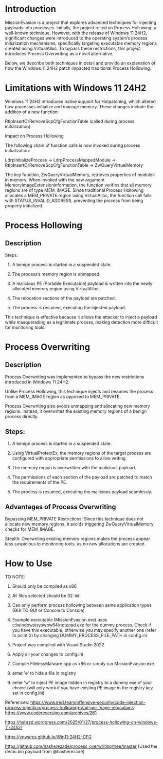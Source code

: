 # Introduction
MissionEvasion is a project that explores advanced techniques for injecting payloads into processes. Initially, the project relied on Process Hollowing, a well-known technique. However, with the release of Windows 11 24H2, significant changes were introduced to the operating system’s process initialization mechanisms, specifically targeting executable memory regions created using VirtualAlloc. To bypass these restrictions, this project introduces Process Overwriting as a novel alternative.

Below, we describe both techniques in detail and provide an explanation of how the Windows 11 24H2 patch impacted traditional Process Hollowing.

# Limitations with Windows 11 24H2

Windows 11 24H2 introduced native support for Hotpatching, which altered how processes initialize and manage memory. These changes include the addition of a new function:

RtlpInsertOrRemoveScpCfgFunctionTable (called during process initialization).

Impact on Process Hollowing

The following chain of function calls is now invoked during process initialization:

LdrpInitializeProcess -> LdrpProcessMappedModule -> RtlpInsertOrRemoveScpCfgFunctionTable -> ZwQueryVirtualMemory

The key function, ZwQueryVirtualMemory, retrieves properties of modules in memory. When invoked with the new argument MemoryImageExtensionInformation, the function verifies that all memory regions are of type MEM_IMAGE. Since traditional Process Hollowing allocates a MEM_PRIVATE region using VirtualAlloc, the function call fails with STATUS_INVALID_ADDRESS, preventing the process from being properly initialized.

# Process Hollowing

## Description

Steps:

1. A benign process is started in a suspended state.

2. The process’s memory region is unmapped.

3. A malicious PE (Portable Executable) payload is written into the newly allocated memory region using VirtualAlloc.

4. The relocation sections of the payload are patched.

5. The process is resumed, executing the injected payload.

This technique is effective because it allows the attacker to inject a payload while masquerading as a legitimate process, making detection more difficult for monitoring tools.

# Process Overwriting

## Description

Process Overwriting was implemented to bypass the new restrictions introduced in Windows 11 24H2. 

Unlike Process Hollowing, this technique injects and resumes the process from a MEM_IMAGE region as opposed to MEM_PRIVATE. 

Process Overwriting also avoids unmapping and allocating new memory regions.  Instead, it overwrites the existing memory regions of a benign process directly.

## Steps:
1. A benign process is started in a suspended state.

2. Using VirtualProtectEx, the memory regions of the target process are configured with appropriate permissions to allow writing.

3. The memory region is overwritten with the malicious payload.

4. The permissions of each section of the payload are patched to match the requirements of the PE.

5. The process is resumed, executing the malicious payload seamlessly.

## Advantages of Process Overwriting

Bypassing MEM_PRIVATE Restrictions: Since this technique does not allocate new memory regions, it avoids triggering ZwQueryVirtualMemory checks for MEM_IMAGE.

Stealth: Overwriting existing memory regions makes the process appear less suspicious to monitoring tools, as no new allocations are created.



# How to Use

TO NOTE:
1. Should only be compiled as x86
2. All files selected should be 32-bit
3. Can only perform process hollowing between same application types (GUI TO GUI or Console to Console)
4. Example executable (MissionEvasion.exe) uses c:\windows\syswow64\notepad.exe for the dummy process. Check if you have this executable, otherwise you may specify another one (refer to point 2) by changing DUMMY_PROCESS_FILE_PATH in config.ini
5. Project was compiled with Visual Studio 2022

1. Apply all your changes to config.ini
2. Compile FilelessMalware.cpp as x86 or simply run MissionEvasion.exe
3. enter 'e' to hide a file in registry
4. enter 'w' to inject PE image hidden in registry to a dummy exe of your choice (will only work if you have existing PE image in the registry key set in config.ini)


References:
https://www.ired.team/offensive-security/code-injection-process-injection/process-hollowing-and-pe-image-relocations
https://www.codereversing.com/archives/261

https://hshrzd.wordpress.com/2025/01/27/process-hollowing-on-windows-11-24h2/

https://ynwarcs.github.io/Win11-24H2-CFG

https://github.com/hasherezade/process_overwriting/tree/master (Used the demo.bin payload from @hasherezade)
